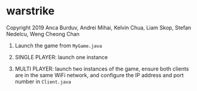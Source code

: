 # warstrike

Copyright 2019 Anca Burduv, Andrei Mihai, Kelvin Chua, Liam Skop, Stefan Nedelcu, Weng Cheong Chan

1) Launch the game from ```MyGame.java```

2) SINGLE PLAYER: launch one instance

3) MULTI PLAYER: launch two instances of the game, ensure both clients are in the same WiFi network, and configure the IP address and port number in ```Client.java```

